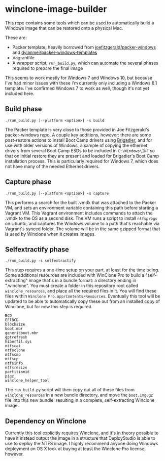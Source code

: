 # winclone-image-builder

This repo contains some tools which can be used to automatically build a Windows image that can be restored onto a physical Mac.

These are:

* Packer template, heavily borrowed from [joefitzgerald/packer-windows](https://github.com/joefitzgerald/packer-windows) and [dylanmei/packer-windows-templates](https://github.com/dylanmei/packer-windows-templates)
* Vagrantfile
* A wrapper script, `run_build.py`, which can automate the several phases required to prepare the final image

This seems to work mostly for Windows 7 and Windows 10, but because I've had minor issues with these I'm currently only including a Windows 8.1 template. I've confirmed Windows 7 to work as well, though it's not yet included here.

## Build phase

`./run_build.py [--platform <option>] -s build`

The Packer template is very close to those provided in Joe Fitzgerald's packer-windows repo. A couple key additions, however: there are some post-restore actions to install Boot Camp drivers using [Brigadier](https://github.com/timsutton/brigadier), and for use with older versions of Windows, a sample of copying the ethernet drivers from several Boot Camp ESDs to be included in `C:\Windows\INF` so that on initial restore they are present and loaded for Brigadier's Boot Camp installation process. This is particularly required for Windows 7, which does not have many of the needed Ethernet drivers.

## Capture phase

`./run_build.py [--platform <option>] -s capture`

This performs a search for the built .vmdk that was attached to the Packer VM, and sets an environment variable containing this path before starting a Vagrant VM. This Vagrant environment includes commands to attach the .vmdk to the OS as a second disk. The VM runs a script to install `ntfsprogs` on Ubuntu, and captures the Windows volume to a path that's reachable via Vagrant's synced folder. The volume will be in the same gzipped format that is used by Winclone when it creates images.

## Selfextractify phase

`./run_build.py -s selfextractify`

This step requires a one-time setup on your part, at least for the time being. Some additional resources are included with WinClone Pro to build a "self-extracting" image that's in a bundle format: a directory ending in ".winclone". You must create a folder in this repository root called `winclone_resources`, and place all the required files in it. You will find these files within `Winclone Pro.app/Contents/Resources`. Eventually this tool will be updated to be able to automatically copy these out from an installed copy of Winclone, but for now this step is required.

```
BCD
EFIBCD
blocksize
boot.mbr
genericboot.mbr
gptrefresh
hiberfil.sys
ntfscat
ntfsclone
ntfscmp
ntfscp
ntfsinfo
ntfsresize
partitionid
pigz
winclone_helper_tool
```

The `run_build.py` script will then copy out all of these files from `winclone_resources` in a new bundle directory, and move the `boot.img.gz` file into this new bundle, resulting in a complete, self-extracting Winclone image.

## Dependency on Winclone

Currently this tool explicitly requires Winclone, and it's in theory possible to have it instead output the image in a structure that DeployStudio is able to use to deploy the NTFS image. I highly recommend anyone doing Windows deployment on OS X look at buying at least the Winclone Pro license, however.
